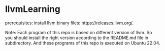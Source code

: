 # llvmLearning

prerequisites: install llvm binary files: https://releases.llvm.org/.

Note: Each program of this repo is based on different version of llvm. So you should install the right version according to the README.md file in subdirectory. And these programs of this repo is executed on Ubuntu 22.04.

